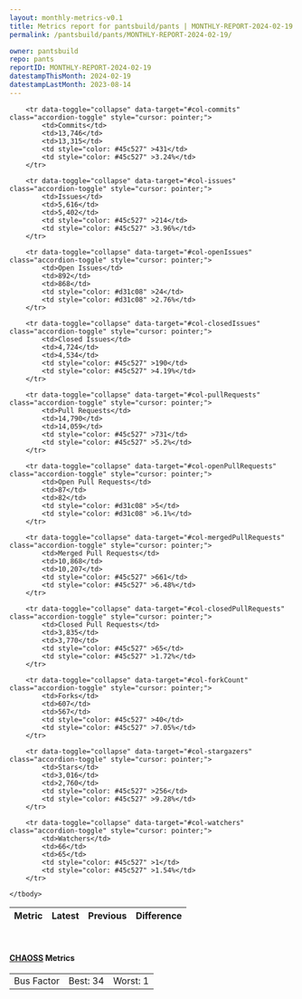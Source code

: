 ```yaml
---
layout: monthly-metrics-v0.1
title: Metrics report for pantsbuild/pants | MONTHLY-REPORT-2024-02-19 | 2024-02-19
permalink: /pantsbuild/pants/MONTHLY-REPORT-2024-02-19/

owner: pantsbuild
repo: pants
reportID: MONTHLY-REPORT-2024-02-19
datestampThisMonth: 2024-02-19
datestampLastMonth: 2023-08-14
---
```



<table class="table table-condensed" style="border-collapse:collapse;">
    <thead>
    <tr>
        <th>Metric</th>
        <th>Latest</th>
        <th>Previous</th>
        <th colspan="2" style="text-align: center;">Difference</th>
    </tr>
    </thead>
    <tbody>

        <tr data-toggle="collapse" data-target="#col-commits" class="accordion-toggle" style="cursor: pointer;">
            <td>Commits</td>
            <td>13,746</td>
            <td>13,315</td>
            <td style="color: #45c527" >431</td>
            <td style="color: #45c527" >3.24%</td>
        </tr>
        
        <tr data-toggle="collapse" data-target="#col-issues" class="accordion-toggle" style="cursor: pointer;">
            <td>Issues</td>
            <td>5,616</td>
            <td>5,402</td>
            <td style="color: #45c527" >214</td>
            <td style="color: #45c527" >3.96%</td>
        </tr>
        
        <tr data-toggle="collapse" data-target="#col-openIssues" class="accordion-toggle" style="cursor: pointer;">
            <td>Open Issues</td>
            <td>892</td>
            <td>868</td>
            <td style="color: #d31c08" >24</td>
            <td style="color: #d31c08" >2.76%</td>
        </tr>
        
        <tr data-toggle="collapse" data-target="#col-closedIssues" class="accordion-toggle" style="cursor: pointer;">
            <td>Closed Issues</td>
            <td>4,724</td>
            <td>4,534</td>
            <td style="color: #45c527" >190</td>
            <td style="color: #45c527" >4.19%</td>
        </tr>
        
        <tr data-toggle="collapse" data-target="#col-pullRequests" class="accordion-toggle" style="cursor: pointer;">
            <td>Pull Requests</td>
            <td>14,790</td>
            <td>14,059</td>
            <td style="color: #45c527" >731</td>
            <td style="color: #45c527" >5.2%</td>
        </tr>
        
        <tr data-toggle="collapse" data-target="#col-openPullRequests" class="accordion-toggle" style="cursor: pointer;">
            <td>Open Pull Requests</td>
            <td>87</td>
            <td>82</td>
            <td style="color: #d31c08" >5</td>
            <td style="color: #d31c08" >6.1%</td>
        </tr>
        
        <tr data-toggle="collapse" data-target="#col-mergedPullRequests" class="accordion-toggle" style="cursor: pointer;">
            <td>Merged Pull Requests</td>
            <td>10,868</td>
            <td>10,207</td>
            <td style="color: #45c527" >661</td>
            <td style="color: #45c527" >6.48%</td>
        </tr>
        
        <tr data-toggle="collapse" data-target="#col-closedPullRequests" class="accordion-toggle" style="cursor: pointer;">
            <td>Closed Pull Requests</td>
            <td>3,835</td>
            <td>3,770</td>
            <td style="color: #45c527" >65</td>
            <td style="color: #45c527" >1.72%</td>
        </tr>
        
        <tr data-toggle="collapse" data-target="#col-forkCount" class="accordion-toggle" style="cursor: pointer;">
            <td>Forks</td>
            <td>607</td>
            <td>567</td>
            <td style="color: #45c527" >40</td>
            <td style="color: #45c527" >7.05%</td>
        </tr>
        
        <tr data-toggle="collapse" data-target="#col-stargazers" class="accordion-toggle" style="cursor: pointer;">
            <td>Stars</td>
            <td>3,016</td>
            <td>2,760</td>
            <td style="color: #45c527" >256</td>
            <td style="color: #45c527" >9.28%</td>
        </tr>
        
        <tr data-toggle="collapse" data-target="#col-watchers" class="accordion-toggle" style="cursor: pointer;">
            <td>Watchers</td>
            <td>66</td>
            <td>65</td>
            <td style="color: #45c527" >1</td>
            <td style="color: #45c527" >1.54%</td>
        </tr>
        
    </tbody>
</table>
<br>
<h4><a target="_blank" href="https://chaoss.community/">CHAOSS</a> Metrics</h4>

<table class="table table-condensed" style="border-collapse:collapse;">
    <tbody>
        <td>Bus Factor</td>
        <td>Best: 34</td>
        <td>Worst: 1</td>
    </tbody>
</table>
